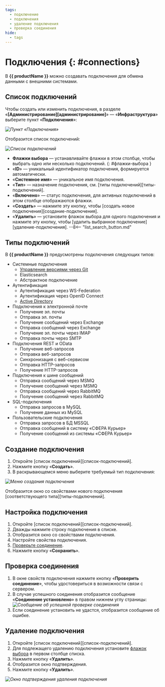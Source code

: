 ```yaml
---
tags:
  - подключение
  - подключения
  - удаление подключения
  - проверка соединения
hide:
  - tags
---
```


# Подключения {: #connections}

В **{{ productName }}** можно создавать подключения для обмена данными с внешними системами.

## Список подключений

Чтобы создать или изменить подключения, в разделе «**[Администрирование][администрирование]**» — «**Инфраструктура**» выберите пункт «**Подключения**»:

*![Пункт «Подключения»](connections_button.png)*

Отобразится список подключений:

*![Список подключений](connection_list.png)*

* **Флажки выбора** — устанавливайте флажки в этом столбце, чтобы выбрать одно или несколько подключений.
{: #флажки-выбора }
* «**ID**» — уникальный идентификатор подключения, формируется автоматически.
* «**Системное имя**» — уникальное имя подключения.
* «**Тип**» — назначение подключения, см. [типы подключений][типы-подключений].
* «**Включено**» — статус подключения, для активных подключений в этом столбце отображаются флажки.
* «**Создать**» — нажмите эту кнопку, чтобы [создать новое подключения][создание-подключения].
* «**Удалить**» — установите флажок выбора для одного подключения и нажмите эту кнопку, чтобы [удалить выбранное подключение][удаление-подключения].
--8<-- "list_search_button.md"

## Типы подключений

В **{{ productName }}** предусмотрены подключения следующих типов:

* Системные подключения
    - [Управление версиями через Git](git_connection.md)
    - Elasticsearch
    - Абстрактное подключение
* Аутентификация
    - Аутентификация через WS-Federation
    - Аутентификация через OpenID Connect
    - [Active Directory](ad_connection.md)
* Подключения к электронной почте
    - Получение эл. почты
    - Отправка эл. почты
    - Получение сообщений через Exchange
    - Отправка сообщений через Exchange
    - Получение эл. почты через IMAP
    - Отправка почты через SMTP
* Подключения REST и OData
    - Получение веб-запросов
    - Отправка веб-запросов
    - Синхронизация с веб-сервисом
    - Отправка HTTP-запросов
    - Получение HTTP-запросов
* Подключения к шине сообщений
    - Отправка сообщений через MSMQ
    - Получение сообщений через MSMQ
    - Отправка сообщений через RabbitMQ
    - Получение сообщений через RabbitMQ
* SQL-подключения
    - Отправка запросов в MySQL
    - Получение данных из MySQL
* Пользовательские подключения
    - Отправка запросов в БД MSSQL
    - Отправка сообщений в систему «СФЕРА Курьер»
    - Получение сообщений из системы «СФЕРА Курьер»

## Создание подключения

1. Откройте [список подключений][список-подключений].
2. Нажмите кнопку «**Создать**».
3. В раскрывающемся меню выберите требуемый тип подключения:

*![Меню создания подключения](connection_creation.png)*

Отобразится окно со свойствами нового подключения [соответствующего типа][типы-подключений].

## Настройка подключения

1. Откройте [список подключений][список-подключений].
2. Дважды нажмите строку подключения в списке.
3. Отобразится окно со свойствами подключения.
4. Настройте свойства подключения.
5. [Проверьте соединение](#проверка-соединения).
6. Нажмите кнопку «**Сохранить**».

## Проверка соединения

1. В окне свойств подключения нажмите кнопку «**Проверить соединение**», чтобы удостовериться в возможности связи с сервером.
2. В случае успешного соединения отобразится сообщение «**Соединение установлено**» в правом нижнем углу страницы:
*![Сообщение об успешной проверке соединения](connection_established.png)*
3. Если соединение установить не удастся, отобразится сообщение об ошибке.

## Удаление подключения

1. Откройте [список подключений][список-подключений].
2. Для подлежащего удалению подключения установите [флажок выбора](#флажки-выбора) в первом столбце списка.
3. Нажмите кнопку «**Удалить**».
4. Отобразится окно подтверждения.
5. Нажмите кнопку «**Удалить**».

*![Окно подтверждения удаления подключения](connection_delete_confirmation.png)*
